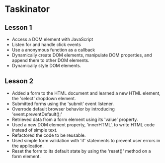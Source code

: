# Taskinator

## Lesson 1 
* Access a DOM element with JavaScript
* Listen for and handle click events
* Use a anonymous function as a callback
* Dynamically create DOM elements, manipulate DOM properties, and append them to other DOM elements.
* Dynamically style DOM elements.

## Lesson 2
* Added a form to the HTML document and learned a new HTML element, the 'select' dropdown element.
* Submitted forms using the 'submit' event listener.
* Overrode default browser behavior by introducing 'event.preventDefault();'
* Retrieved data from a form element using its 'value' property.
* Used a new DOM element property, 'innerHTML', to write HTML code instead of simple text.
* Refactored the code to be reusable.
* Used simple form validation with 'if' statements to prevent user errors in the application.
* Reset the form to its default state by using the 'reset()' method on a form element.